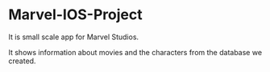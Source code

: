 # Marvel-IOS-Project

<p>It is small scale app for Marvel Studios. <p>
<p>It shows information about movies and the characters from the database we created. <p>
